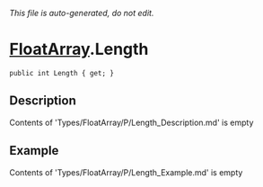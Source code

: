 *This file is auto-generated, do not edit.*

# [FloatArray](Types/FloatArray.md).Length
`public int Length { get; }`
## Description
Contents of 'Types/FloatArray/P/Length_Description.md' is empty
## Example
Contents of 'Types/FloatArray/P/Length_Example.md' is empty
